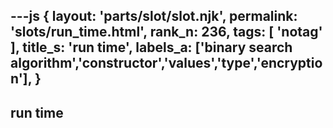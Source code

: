 ---js
{
  layout: 'parts/slot/slot.njk',
  permalink: 'slots/run_time.html',
  rank_n: 236,
  tags: [ 'notag' ],
  title_s: 'run time',
  labels_a: ['binary search algorithm','constructor','values','type','encryption'],
}
---
## run time


